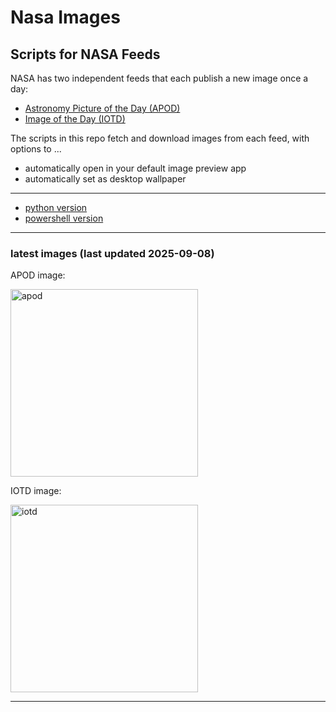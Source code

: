 # Nasa Images

## Scripts for NASA Feeds

NASA has two independent feeds that each publish a new image once a day:

- [Astronomy Picture of the Day (APOD)](https://apod.nasa.gov/apod/)
- [Image of the Day (IOTD)](https://www.nasa.gov/image-of-the-day/)

The scripts in this repo fetch and download images from each feed, with options to ...

- automatically open in your default image preview app
- automatically set as desktop wallpaper

---

- [python version](./python/README.md)
- [powershell version](./powershell/README.md)

---

### latest images (last updated 2025-09-08)

APOD image:

<a href="https://apod.nasa.gov/apod/image/2509/IrasDisk_Webb_2045.jpg"><img alt="apod" src="https://apod.nasa.gov/apod/image/2509/IrasDisk_Webb_2045.jpg" height="300" /></a>

IOTD image:

<a href="https://www.nasa.gov/image-detail/jsc2025e070711large/"><img alt="iotd" src="https://www.nasa.gov/wp-content/uploads/2025/09/jsc2025e070711large.jpg" height="300" /></a>

---
